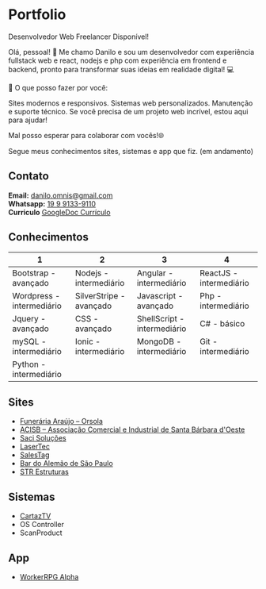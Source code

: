 # Portfolio 

Desenvolvedor Web Freelancer Disponível!

Olá, pessoal! 👋
Me chamo Danilo e sou um desenvolvedor com experiência fullstack web e react, nodejs e php com experiência em frontend e backend, pronto para transformar suas ideias em realidade digital! 💻

🎨 O que posso fazer por você:

Sites modernos e responsivos.
Sistemas web personalizados.
Manutenção e suporte técnico.
Se você precisa de um projeto web incrível, estou aqui para ajudar!

Mal posso esperar para colaborar com vocês!🌐

Segue meus conhecimentos sites, sistemas e app que fiz. (em andamento)

## Contato
**Email:** danilo.omnis@gmail.com  
**Whatsapp:** [19 9 9133-9110](https://wa.me/19991339110?text=Ol%C3%A1%2C%20gostaria%20de%20desenvolver%20um%20site%2Fsistema%20web)  
**Curriculo** [GoogleDoc Currículo](https://docs.google.com/document/d/0B5dzu6xaRp_JVlpaaXBfZjM5ZWc/edit?usp=sharing&ouid=112075751914954378152&resourcekey=0-1WXW1MafWrUos-V5CzT_GQ&rtpof=true&sd=true)

## Conhecimentos

1 | 2 | 3 | 4
---------|----------|----------|----------
Bootstrap - avançado | Nodejs - intermediário | Angular - intermediário | ReactJS - intermediário  |
Wordpress - intermediário | SilverStripe - avançado | Javascript - avançado | Php - intermediário  |
Jquery - avançado | CSS - avançado | ShellScript - intermediário | C# - básico  |
mySQL - intermediário | Ionic - intermediário | MongoDB - intermediário | Git - intermediário  |
Python - intermediário | | |  |

## Sites
- [Funerária Araújo – Orsola](https://www.orsola.com.br/)
- [ACISB – Associação Comercial e Industrial de Santa Bárbara d'Oeste](https://www.acisbsbo.com.br/)
- [Saci Soluções](https://www.sacisolucoes.com.br/)
- [LaserTec](https://www.lasertec.ind.br/)
- [SalesTag](https://salestag.com.br/)
- [Bar do Alemão de São Paulo](https://www.bardoalemaosp.com.br/)
- [STR Estruturas](https://www.strestruturas.com.br/)

## Sistemas
- [CartazTV](https://cartaztv.com.br/)
- OS Controller
- ScanProduct

## App
- [WorkerRPG Alpha](https://play.google.com/store/apps/details?id=greed.workerrpg)